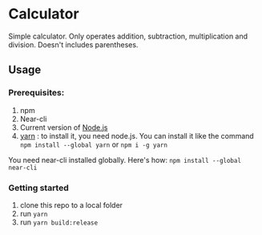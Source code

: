 # Calculator
Simple calculator. Only operates addition, subtraction, multiplication and division. Doesn't includes parentheses.


## Usage

### Prerequisites:

 1. npm
 2. Near-cli
 3. Current version of [Node.js](https://nodejs.org/)
 4. [yarn](https://yarnpkg.com/) : to install it, you need node.js. You can install it like the command
      `npm install --global yarn` or `npm i -g yarn`
 
 You need near-cli installed globally. Here's how:
      `npm install --global near-cli`
 

### Getting started

1. clone this repo to a local folder
2. run `yarn`
3. run `yarn build:release`
